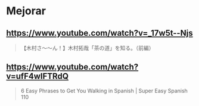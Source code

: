 # Mejorar

## https://www.youtube.com/watch?v=_17w5t--Njs

> 【木村さ〜〜ん！】木村拓哉「茶の道」を知る。（前編） 

## https://www.youtube.com/watch?v=ufF4wIFTRdQ

> 6 Easy Phrases to Get You Walking in Spanish | Super Easy Spanish 110 
